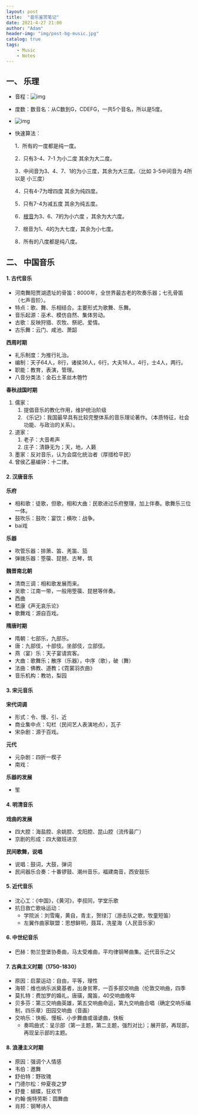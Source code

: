 ```yaml
---
layout:	post
title:  "音乐鉴赏笔记"
date: 2021-4-27 21:00
author: "Adam"
header-img: "img/post-bg-music.jpg"
catalog: true
tags:
    - Music
    - Notes
---
```


## 一、 乐理

- 音程：![img](https://pic3.zhimg.com/80/v2-6d55caab0e8b97d820ba6a71b485dd66_hd.jpg)

- 度数：数音名：从C数到G，CDEFG，一共5个音名，所以是5度。

- ![img](https://pic1.zhimg.com/80/v2-49edc6f5f9dbc635f7fbe44e3a44e5ac_hd.jpg)

- 快速算法：

  1．所有的一度都是纯一度。

  2．只有3-4、7-1 为小二度 其余为大二度。

  3．中间音为3、4、7、1的为小三度，其余为大三度。（比如 3-5中间音为 4所以是 小三度）

  4．只有4-7为增四度 其余为纯四度。

  5．只有7-4为减五度 其余为纯五度。

  6．[根音](https://baike.baidu.com/item/%E6%A0%B9%E9%9F%B3)为3、6、7的为小六度 ，其余为大六度。

  7．根音为1、4的为大七度，其余为小七度。

  8．所有的八度都是纯八度。

## 二、 中国音乐

#### 1. 古代音乐

- 河南舞阳贾湖遗址的骨笛：8000年，全世界最古老的吹奏乐器；七孔骨笛（七声音阶）。
- 特点：歌、舞、乐相结合。主要形式为歌舞、乐舞。
- 音乐起源：巫术、模仿自然、集体劳动。
- 古歌：反映狩猎、农牧、祭祀、爱情。
- 古乐舞：云门、咸池、萧韶

**西周时期**

- 礼乐制度：为推行礼治。
- 编制：天子64人，8行，诸侯36人，6行，大夫16人，4行，士4人，两行。
- 职能：教育，表演，管理。
- 八音分类法：金石土革丝木匏竹

**春秋战国时期**

1. 儒家：
   1. 提倡音乐的教化作用，维护统治阶级
   2. 《乐记》：我国最早具有比较完整体系的音乐理论著作。（本质特征，社会功能、与政治的关系）。
2. 道家：
   1. 老子：大音希声
   2. 庄子：清静无为；天，地，人籁
3. 墨家：反对音乐，认为会腐化统治者（厚措检平民）
4. 曾侯乙墓编钟：十二律。

#### 2. 汉唐音乐

**乐府**

- 相和歌：徒歌，但歌，相和大曲：民歌进过乐府整理，加上伴奏。歌舞乐三位一体。
- 鼓吹乐：鼓吹：宴饮；横吹：战争。
- bai戏

**乐器**

- 吹管乐器：排箫、笛、羌笛、笳
- 弹拨乐器：箜篌、琵琶、古琴，筑

**魏晋南北朝**

- 清商三调：相和歌发展而来。
- 吴歌：江南一带，一般用箜篌、琵琶等伴奏。
- 西曲
- 嵇康《声无哀乐论》
- 歌舞戏：源自百戏。

**隋唐时期**

- 隋朝：七部乐，九部乐。
- 唐：九部伎，十部伎。坐部伎，立部伎。
- 燕（宴）乐：天子宴请宾客。
- 大曲：歌舞乐；散序（乐器），中序（歌），破（舞）
- 法曲：佛教、道教；《霓裳羽衣曲》
- 音乐机构：教坊，梨园

#### 3. 宋元音乐

**宋代词调**

- 形式：令、慢、引、近
- 商业集中点：勾栏（民间艺人表演地点），瓦子
- 宋杂剧：源于百戏。

**元代**

- 元杂剧：四折一楔子
- 南戏：

**乐器的发展**

- 笙



#### 4. 明清音乐

**戏曲的发展**

- 四大腔：海盐腔、余姚腔、戈阳腔、昆山腔（流传最广）
- 京剧的形成：四大徽班进京

**民间歌舞，说唱**

- 说唱：鼓词，大鼓，弹词
- 民间器乐合奏：十番锣鼓、潮州音乐，福建南音，西安鼓乐



#### 5. 近代音乐

- 沈心工：《中国》，《黄河》，李叔同，学堂乐歌
- 抗日救亡歌咏运动：
  - 学院派：刘雪庵，黄自，青主，贺绿汀（游击队之歌，牧童短笛）
  - 左翼作曲家联盟：思想鲜明，聂耳，冼星海（人民音乐家）





#### 6. 中世纪音乐

- 巴赫：勃兰登堡协奏曲，马太受难曲，平均律钢琴曲集。近代音乐之父



#### 7. 古典主义时期（1750-1830）

- 原因：启蒙运动：自由，平等，理性
- 海顿：维也纳乐派奠基者，出身贫寒，一百多部交响曲（伦敦交响曲，四季
- 莫扎特：费加罗的婚礼，唐璜，魔笛，40交响曲晚年
- 贝多芬：第三交响曲英雄，第五交响曲命运，第九交响曲合唱（确定交响乐编制，四乐章）田园交响曲（音画）
- 交响乐：快板、慢板、小步舞曲或谐谑曲，快板
  - 奏鸣曲式：呈示部（第一主题，第二主题，强烈对比）；展开部，再现部，再现呈示部的主题。



#### 8. 浪漫主义时期

- 原因：强调个人情感
- 韦伯：邀舞
- 舒伯特：野玫瑰
- 门德尔松：仲夏夜之梦
- 舒曼：蝴蝶，狂欢节
- 约翰·施特劳斯：圆舞曲
- 肖邦：钢琴诗人
